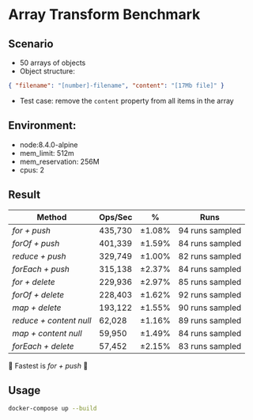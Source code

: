 # Array Transform Benchmark

## Scenario

- 50 arrays of objects
- Object structure:

```json
{ "filename": "[number]-filename", "content": "[17Mb file]" }
```

- Test case: remove the `content` property from all items in the array

## Environment:

- node:8.4.0-alpine
- mem_limit: 512m
- mem_reservation: 256M
- cpus: 2

## Result

| Method                  | Ops/Sec | %      | Runs            |
| ----------------------- | ------- | ------ | --------------- |
| _for + push_            | 435,730 | ±1.08% | 94 runs sampled |
| _forOf + push_          | 401,339 | ±1.59% | 84 runs sampled |
| _reduce + push_         | 329,749 | ±1.00% | 82 runs sampled |
| _forEach + push_        | 315,138 | ±2.37% | 84 runs sampled |
| _for + delete_          | 229,936 | ±2.97% | 85 runs sampled |
| _forOf + delete_        | 228,403 | ±1.62% | 92 runs sampled |
| _map + delete_          | 193,122 | ±1.55% | 90 runs sampled |
| _reduce + content null_ | 62,028  | ±1.16% | 89 runs sampled |
| _map + content null_    | 59,950  | ±1.49% | 84 runs sampled |
| _forEach + delete_      | 57,452  | ±2.15% | 83 runs sampled |

🎉 Fastest is _for + push_ 🎉

## Usage

```bash
docker-compose up --build
```
